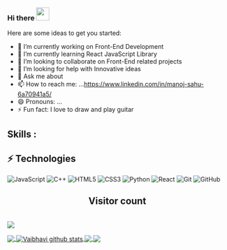 ### Hi there <img src="https://raw.githubusercontent.com/aemmadi/aemmadi/master/wave.gif" width="30px">

Here are some ideas to get you started:

- 🔭 I’m currently working on Front-End Development
- 🌱 I’m currently learning React JavaScript Library
- 👯 I’m looking to collaborate on Front-End related projects
- 🤔 I’m looking for help with Innovative ideas
- 💬 Ask me about 
- 📫 How to reach me: ...https://www.linkedin.com/in/manoj-sahu-6a70941a5/ 
- 😄 Pronouns: ...
- ⚡ Fun fact: I love to draw and play guitar


## Skills :

## ⚡ Technologies

![JavaScript](https://img.shields.io/badge/-JavaScript-black?style=flat-square&logo=javascript)
![C++](https://img.shields.io/badge/-C++-00599C?style=flat-square&logo=c)
![HTML5](https://img.shields.io/badge/-HTML5-E34F26?style=flat-square&logo=html5&logoColor=white)
![CSS3](https://img.shields.io/badge/-CSS3-1572B6?style=flat-square&logo=css3)
![Python](https://img.shields.io/badge/-Python-black?style=flat-square&logo=Python)
![React](https://img.shields.io/badge/-React-black?style=flat-square&logo=react)
![Git](https://img.shields.io/badge/-Git-black?style=flat-square&logo=git)
![GitHub](https://img.shields.io/badge/-GitHub-181717?style=flat-square&logo=github)

<p align="center"> 
  <h2 align="center">Visitor count</h2><br>
  <img src="https://profile-counter.glitch.me/vaibhavirohilla741/count.svg" align="center" />
</p>




<a href="https://github.com/vaibhavirohilla741">
  <img align="center" src="https://github-readme-stats.vercel.app/api/top-langs/?username=vaibhavirohilla741&theme=radical&hide_langs_below=1" />
</a>
<a href="https://github.com/vaibhavirohilla741">
 <img align="center" src="https://github-readme-stats.vercel.app/api?username=vaibhavirohilla741&show_icons=true&theme=radical&line_height=27" alt="Vaibhavi github stats"/>
</a>
<a href="https://github.com/vaibhavirohilla741/Operationalizing-ML">
  <img align="center" src="https://github-readme-stats.vercel.app/api/pin/?username=vaibhavirohilla741&repo=Operationalizing-ML&theme=radical" />

</a>
<a href="https://github.com/vaibhavirohilla741/Blood-Donation-">
 <img align="center" src="https://github-readme-stats.vercel.app/api/pin/?username=vaibhavirohilla741&repo=Blood-Donation-&theme=radical" />
</a>
